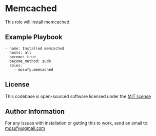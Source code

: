Memcached
=========

This role will install memcached.

Example Playbook
----------------

    - name: Installed memcached
      hosts: all
      become: true
      become_method: sudo
      roles:
        - mosufy.memcached

License
-------

This codebase is open-sourced software licensed under the [MIT license](http://opensource.org/licenses/MIT)

Author Information
------------------

For any issues with installation or getting this to work, send an email to: [mosufy@gmail.com](mailto:mosufy@gmail.com)
